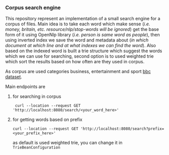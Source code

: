 ### Corpus search engine

This repository represent an implementation of a small search engine for a corpus of files. Main idea is to take each word which make sense
(*i.e. money, britain, etc. resource/nlp/stop-words will be ignored*) get the base form of it using OpenNlp library (*i.e. person is same word as people*), then using inverted index
we save the word and metadata about (*in which document at which line and at what indexes we can find the word*). 
Also based on the indexed word is built a trie structure which suggest the words which we can use  for searching, second option
is to used weighted trie which sort the results based on how often are they used in corpus.

As corpus are used categories business, entertainment and sport [bbc dataset](http://mlg.ucd.ie/datasets/bbc.html).

Main endpoints are 
1. for searching in corpus  
   ```shell
    curl --location --request GET 'http://localhost:8080/search/<your_word_here>'
    ```
2. for getting words based on prefix
    ```shell
   curl --location --request GET 'http://localhost:8080/search?prefix=<your_prefix_here>'
   ```
   as default is used weighted trie, you can change it in ```TrieBeanConfiguration```